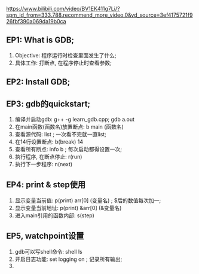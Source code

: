 https://www.bilibili.com/video/BV1EK411g7Li/?spm_id_from=333.788.recommend_more_video.0&vd_source=3ef4175721f926fbf390a069da19b0ca

## EP1: What is GDB; 
1. Objective: 程序运行时检查里面发生了什么; 
2. 具体工作: 打断点, 在程序停止时查看参数; 

## EP2: Install GDB; 

## EP3: gdb的quickstart; 
1. 编译并启动gdb: g++ -g learn_gdb.cpp; gdb a.out 
2. 在main函数(函数名)放置断点: b main (函数名)
3. 查看源代码: list ; 一次看不完就一直list; 
4. 在14行设置断点: b(break) 14
5. 查看所有断点: info b ; 每次启动都得设置一次; 
6. 执行程序, 在断点停止: r(run)
7. 执行下一步程序: n(next)

## EP4: print & step使用
1. 显示变量当前值: p(print) arr[0] (变量名) ; $后的数值每次加一; 
2. 显示变量当前地址: p(print) &arr[0] (&变量名) 
3. 进入main引用的函数内部: s(step) 

## EP5, watchpoint设置
1. gdb可以写shell命令: shell ls
2. 开启日志功能: set logging on ; 记录所有输出;
3. 
